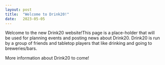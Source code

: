 ```yaml
---
layout: post
title:  "Welcome to Drink20!"
date:   2023-05-05
---
```


<p class="intro"><span class="dropcap">W</span>elcome to the new Drink20 website!This page is a place-holder that will be used for planning events and posting news about Drink20. Drink20 is run by a group of friends and tabletop players that like drinking and going to breweries/bars. </p>

More information about Drink20 to come!
